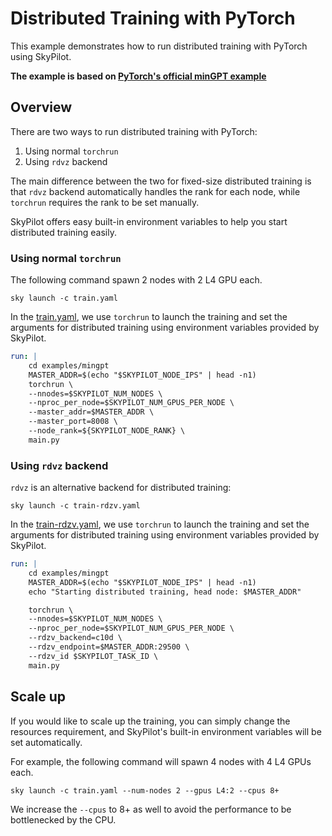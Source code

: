 # Distributed Training with PyTorch

This example demonstrates how to run distributed training with PyTorch using SkyPilot.

**The example is based on [PyTorch's official minGPT example](https://github.com/pytorch/examples/tree/main/distributed/minGPT-ddp)**


## Overview

There are two ways to run distributed training with PyTorch:

1. Using normal `torchrun`
2. Using `rdvz` backend

The main difference between the two for fixed-size distributed training is that `rdvz` backend automatically handles the rank for each node, while `torchrun` requires the rank to be set manually.

SkyPilot offers easy built-in environment variables to help you start distributed training easily.

### Using normal `torchrun`


The following command spawn 2 nodes with 2 L4 GPU each. 

`sky launch -c train.yaml`

In the [train.yaml](./train.yaml), we use `torchrun` to launch the training and set the arguments for distributed training using environment variables provided by SkyPilot.

```yaml
run: |
    cd examples/mingpt
    MASTER_ADDR=$(echo "$SKYPILOT_NODE_IPS" | head -n1)
    torchrun \
    --nnodes=$SKYPILOT_NUM_NODES \
    --nproc_per_node=$SKYPILOT_NUM_GPUS_PER_NODE \
    --master_addr=$MASTER_ADDR \
    --master_port=8008 \
    --node_rank=${SKYPILOT_NODE_RANK} \
    main.py
```



### Using `rdvz` backend

`rdvz` is an alternative backend for distributed training:

```
sky launch -c train-rdzv.yaml
```

In the [train-rdzv.yaml](./train-rdzv.yaml), we use `torchrun` to launch the training and set the arguments for distributed training using environment variables provided by SkyPilot.

```yaml
run: |
    cd examples/mingpt
    MASTER_ADDR=$(echo "$SKYPILOT_NODE_IPS" | head -n1)
    echo "Starting distributed training, head node: $MASTER_ADDR"

    torchrun \
    --nnodes=$SKYPILOT_NUM_NODES \
    --nproc_per_node=$SKYPILOT_NUM_GPUS_PER_NODE \
    --rdzv_backend=c10d \
    --rdzv_endpoint=$MASTER_ADDR:29500 \
    --rdzv_id $SKYPILOT_TASK_ID \
    main.py
```


## Scale up

If you would like to scale up the training, you can simply change the resources requirement, and SkyPilot's built-in environment variables will be set automatically.

For example, the following command will spawn 4 nodes with 4 L4 GPUs each.

`sky launch -c train.yaml --num-nodes 2 --gpus L4:2 --cpus 8+`

We increase the `--cpus` to 8+ as well to avoid the performance to be bottlenecked by the CPU.

